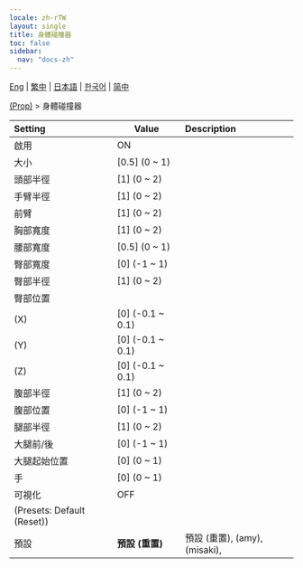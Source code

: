 ```yaml
---
locale: zh-rTW
layout: single
title: 身體碰撞器
toc: false
sidebar:
  nav: "docs-zh"
---
```

[Eng](/dancexr/menu/2025.4/prop/body_colliders) | [繁中](/tw/dancexr/menu/2025.4/prop/body_colliders) | [日本語](/jp/dancexr/menu/2025.4/prop/body_colliders) | [한국어](/kr/dancexr/menu/2025.4/prop/body_colliders) | [简中](/zh/dancexr/menu/2025.4/prop/body_colliders)

[(Prop)](../menu#(Prop)) > 身體碰撞器



| Setting | Value | Description |
| :--- | --- | :--- |
| 啟用 | ON | 
| 大小 | [0.5] (0 ~ 1) | 
| 頭部半徑 | [1] (0 ~ 2) | 
| 手臂半徑 | [1] (0 ~ 2) | 
| 前臂 | [1] (0 ~ 2) | 
| 胸部寬度 | [1] (0 ~ 2) | 
| 腰部寬度 | [0.5] (0 ~ 1) | 
| 臀部寬度 | [0] (-1 ~ 1) | 
| 臀部半徑 | [1] (0 ~ 2) | 
| 臀部位置 || 
| (X) | [0] (-0.1 ~ 0.1) | 
| (Y) | [0] (-0.1 ~ 0.1) | 
| (Z) | [0] (-0.1 ~ 0.1) | 
| 腹部半徑 | [1] (0 ~ 2) | 
| 腹部位置 | [0] (-1 ~ 1) | 
| 腿部半徑 | [1] (0 ~ 2) | 
| 大腿前/後 | [0] (-1 ~ 1) | 
| 大腿起始位置 | [0] (0 ~ 1) | 
| 手 | [0] (0 ~ 1) | 
| 可視化 | OFF | 
| (Presets: Default (Reset)) || 
| 預設 | **預設 (重置)** | 預設 (重置), (amy), (misaki),  |

